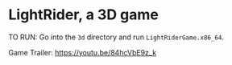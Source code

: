 # LightRider, a 3D game


TO RUN:
Go into the `3d` directory and run `LightRiderGame.x86_64`.

Game Trailer: 
https://youtu.be/84hcVbE9z_k
